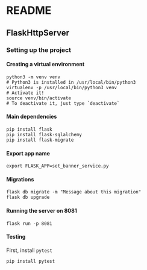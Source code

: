 # README

## FlaskHttpServer

### Setting up the project

#### Creating a virtual environment

```
python3 -m venv venv
# Python3 is installed in /usr/local/bin/python3
virtualenv -p /usr/local/bin/python3 venv
# Activate it!
source venv/bin/activate
# To deactivate it, just type `deactivate`
```

#### Main dependencies
```shell script
pip install flask
pip install flask-sqlalchemy
pip install flask-migrate
```

#### Export app name
```shell script
export FLASK_APP=set_banner_service.py
```

#### Migrations
```shell script
flask db migrate -m "Message about this migration"
flask db upgrade
```

#### Running the server on 8081
```shell script
flask run -p 8081
```

#### Testing

First, install `pytest`
```shell script
pip install pytest
```